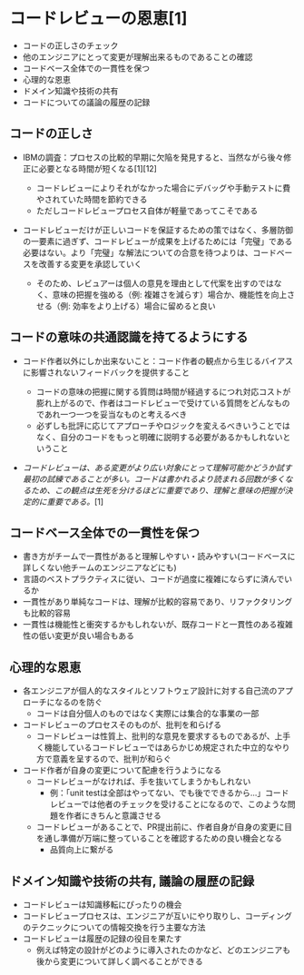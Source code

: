 # コードレビューの恩恵[1]

- コードの正しさのチェック
- 他のエンジニアにとって変更が理解出来るものであることの確認
- コードベース全体での一貫性を保つ
- 心理的な恩恵
- ドメイン知識や技術の共有
- コードについての議論の履歴の記録

## コードの正しさ

- IBMの調査：プロセスの比較的早期に欠陥を発見すると、当然ながら後々修正に必要となる時間が短くなる[1][12]
    - コードレビューによりそれがなかった場合にデバッグや手動テストに費やされていた時間を節約できる
    - ただしコードレビュープロセス自体が軽量であってこそである

- コードレビューだけが正しいコードを保証するための策ではなく、多層防御の一要素に過ぎず、コードレビューが成果を上げるためには「完璧」である必要はない。より「完璧」な解法についての合意を待つよりは、コードベースを改善する変更を承認していく
    - そのため、レビュアーは個人の意見を理由として代案を出すのではなく、意味の把握を強める（例: 複雑さを減らす）場合か、機能性を向上させる（例: 効率をより上げる）場合に留めると良い

## コードの意味の共通認識を持てるようにする

- コード作者以外にしか出来ないこと：コード作者の観点から生じるバイアスに影響されないフィードバックを提供すること
    - コードの意味の把握に関する質問は時間が経過するにつれ対応コストが膨れ上がるので、作者はコードレビューで受けている質問をどんなものであれ一つ一つを妥当なものと考えるべき
    - 必ずしも批評に応じてアプローチやロジックを変えるべきいうことではなく、自分のコードをもっと明確に説明する必要があるかもしれないということ

- *コードレビューは、ある変更がより広い対象にとって理解可能かどうか試す最初の試練であることが多い。コードは書かれるより読まれる回数が多くなるため、この観点は生死を分けるほどに重要であり、理解と意味の把握が決定的に重要である。*[1]

## コードベース全体での一貫性を保つ

- 書き方がチームで一貫性があると理解しやすい・読みやすい(コードベースに詳しくない他チームのエンジニアなどにも)
- 言語のベストプラクティスに従い、コードが過度に複雑にならずに済んでいるか
- 一貫性があり単純なコードは、理解が比較的容易であり、リファクタリングも比較的容易
- 一貫性は機能性と衝突するかもしれないが、既存コードと一貫性のある複雑性の低い変更が良い場合もある

## 心理的な恩恵

- 各エンジニアが個人的なスタイルとソフトウェア設計に対する自己流のアプローチになるのを防ぐ
    - コードは自分個人のものではなく実際には集合的な事業の一部
- コードレビューのプロセスそのものが、批判を和らげる
    - コードレビューは性質上、批判的な意見を要求するものであるが、上手く機能しているコードレビューではあらかじめ規定された中立的なやり方で意義を呈するので、批判が和らぐ
- コード作者が自身の変更について配慮を行うようになる
    - コードレビューがなければ、手を抜いてしまうかもしれない
        - 例：「unit testは全部はやってない、でも後でできるから...」コードレビューでは他者のチェックを受けることになるので、このような問題を作者にきちんと意識させる
    - コードレビューがあることで、PR提出前に、作者自身が自身の変更に目を通し準備が万端に整っていることを確認するための良い機会となる
        - 品質向上に繋がる

## ドメイン知識や技術の共有, 議論の履歴の記録

- コードレビューは知識移転にぴったりの機会
- コードレビュープロセスは、エンジニアが互いにやり取りし、コーディングのテクニックについての情報交換を行う主要な方法
- コードレビューは履歴の記録の役目を果たす
    - 例えば特定の設計がどのように導入されたのかなど、どのエンジニアも後から変更について詳しく調べることができる
